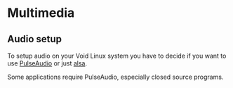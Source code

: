 # Multimedia

## Audio setup
To setup audio on your Void Linux system you have to decide if you want to use [PulseAudio](./config/media/pulseaudio.md) or just [alsa](./config/media/alsa.md).

Some applications require PulseAudio, especially closed source programs.
